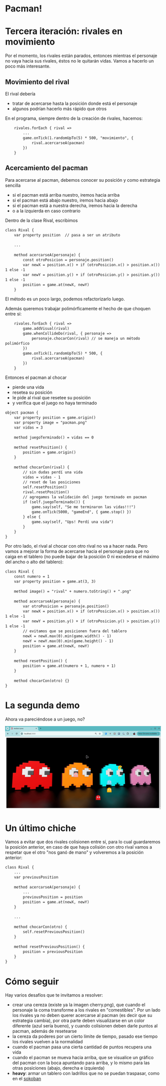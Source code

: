 # Pacman!

# Tercera iteración: rivales en movimiento

Por el momento, los rivales están parados, entonces mientras el personaje no vaya hacia sus rivales, éstos no le quitarán vidas. Vamos a hacerlo un poco más interesante.

## Movimiento del rival

El rival debería 

- tratar de acercarse hasta la posición donde está el personaje
- algunos podrían hacerlo más rápido que otros

En el programa, siempre dentro de la creación de rivales, hacemos:

```wollok
	rivales.forEach { rival => 
        ...
		game.onTick(1.randomUpTo(5) * 500, "movimiento", {
			rival.acercarseA(pacman)
		})
	}
```

## Acercamiento del pacman

Para acercarse al pacman, debemos conocer su posición y como estrategia sencilla

- si el pacman está arriba nuestro, iremos hacia arriba
- si el pacman está abajo nuestro, iremos hacia abajo
- si el pacman está a nuestra derecha, iremos hacia la derecha
- o a la izquierda en caso contrario

Dentro de la clase Rival, escribimos

```wollok
class Rival {
	var property position  // pasa a ser un atributo

   	...

	method acercarseA(personaje) {
		const otroPosicion = personaje.position()
		var newX = position.x() + if (otroPosicion.x() > position.x()) 1 else -1
		var newY = position.y() + if (otroPosicion.y() > position.y()) 1 else -1
		position = game.at(newX, newY)
	}
```

El método es un poco largo, podemos refactorizarlo luego.

Además queremos trabajar polimórficamente el hecho de que choquen entre sí:

```wollok
	rivales.forEach { rival => 
		game.addVisual(rival)
		game.whenCollideDo(rival, { personaje =>
			personaje.chocarCon(rival) // se maneja un método polimórfico
		})
		game.onTick(1.randomUpTo(5) * 500, {
			rival.acercarseA(pacman)
		})
	}
```

Entonces el pacman al chocar

- pierde una vida
- resetea su posición
- le pide al rival que resetee su posición
- y verifica que el juego no haya terminado

```wollok
object pacman {
	var property position = game.origin()
	var property image = "pacman.png"
	var vidas = 3

	method juegoTerminado() = vidas == 0
	
	method resetPosition() {
		position = game.origin()
	}
	
	method chocarCon(rival) {
		// sin dudas perdí una vida
		vidas = vidas - 1
		// reset de las posiciones
		self.resetPosition()
		rival.resetPosition()
		// agregamos la validación del juego terminado en pacman
		if (self.juegoTerminado()) {
			game.say(self, "Se me terminaron las vidas!!!")
			game.onTick(5000, "gameEnd", { game.stop() })
		} else {
			game.say(self, "Ups! Perdí una vida")
		}
	}
}
```

Por otro lado, el rival al chocar con otro rival no va a hacer nada. Pero vamos a mejorar la forma de acercarse hacia el personaje para que no caiga en el tablero (no puede bajar de la posición 0 ni excederse el máximo del ancho o alto del tablero):

```wollok
class Rival {
	const numero = 1
	var property position = game.at(3, 3)
	
	method image() = "rival" + numero.toString() + ".png"

	method acercarseA(personaje) {
		var otroPosicion = personaje.position()
		var newX = position.x() + if (otroPosicion.x() > position.x()) 1 else -1
		var newY = position.y() + if (otroPosicion.y() > position.y()) 1 else -1
		// evitamos que se posicionen fuera del tablero
		newX = newX.max(0).min(game.width() - 1)
		newY = newY.max(0).min(game.height() - 1)
		position = game.at(newX, newY)
	}
	
	method resetPosition() {
		position = game.at(numero + 1, numero + 1)
	}
	
	method chocarCon(otro) {}
}
```

# La segunda demo

Ahora va pareciéndose a un juego, no?

![demo](videos/demo3.gif)

# Un último chiche

Vamos a evitar que dos rivales colisionen entre sí, para lo cual guardaremos la posición anterior, en caso de que haya colisión con otro rival vamos a respetar que el otro "nos ganó de mano" y volveremos a la posición anterior:

```wollok
class Rival {
    ...
	var previousPosition

	method acercarseA(personaje) {
        ...
		previousPosition = position
		position = game.at(newX, newY)
	}
	
    ...
	
	method chocarCon(otro) {
		self.resetPreviousPosition()
	}
	
	method resetPreviousPosition() {
		position = previousPosition 
	}
}
```

# Cómo seguir

Hay varios desafíos que te invitamos a resolver:

- crear una cereza (existe ya la imagen cherry.png), que cuando el personaje la coma transforme a los rivales en "comestibles". Por un lado los rivales ya no deben querer acercarse al pacman (es decir que su estrategia cambia), por otra parte deben visualizarse en un color diferente (azul sería bueno), y cuando colisionen deben darle puntos al pacman, además de resetearse
- la cereza da poderes por un cierto límite de tiempo, pasado ese tiempo los rivales vuelven a la normalidad
- cuando el pacman pasa una cierta cantidad de puntos recupera una vida
- cuando el pacman se mueva hacia arriba, que se visualice un gráfico del pacman con la boca apuntando para arriba, y lo mismo para las otras posiciones (abajo, derecha e izquierda)
- **heavy**: armar un tablero con ladrillos que no se puedan traspasar, como en el [sokoban](https://github.com/wollok/sokobanGame)

